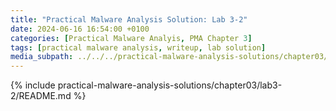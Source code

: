 ```yaml
---
title: "Practical Malware Analysis Solution: Lab 3-2"
date: 2024-06-16 16:54:00 +0100
categories: [Practical Malware Analyis, PMA Chapter 3]
tags: [practical malware analysis, writeup, lab solution]
media_subpath: ../../../practical-malware-analysis-solutions/chapter03/lab3-2
---
```


{% include practical-malware-analysis-solutions/chapter03/lab3-2/README.md %}